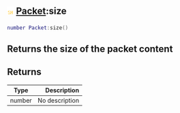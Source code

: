 ## ![shared](.gitbook/assets/shared.png) [Packet](./home/Packet):size

```lua
number Packet:size()
```

Returns the size of the packet content
------
## Returns

| Type   | Description |
| ------ | ----------: |
| number | No description |

